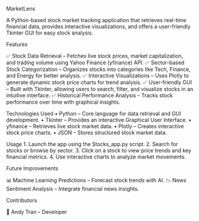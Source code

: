 MarketLens

A Python-based stock market tracking application that retrieves real-time financial data, provides interactive visualizations, and offers a user-friendly Tkinter GUI for easy stock analysis.

Features

✅ Stock Data Retrieval – Fetches live stock prices, market capitalization, and trading volume using Yahoo Finance (yfinance) API.
✅ Sector-based Stock Categorization – Organizes stocks into categories like Tech, Finance, and Energy for better analysis.
✅ Interactive Visualizations – Uses Plotly to generate dynamic stock price charts for trend analysis.
✅ User-friendly GUI – Built with Tkinter, allowing users to search, filter, and visualize stocks in an intuitive interface.
✅ Historical Performance Analysis – Tracks stock performance over time with graphical insights.

Technologies Used
	•	Python – Core language for data retrieval and GUI development.
	•	Tkinter – Provides an interactive Graphical User Interface.
	•	yfinance – Retrieves live stock market data.
	•	Plotly – Creates interactive stock price charts.
	•	JSON – Stores structured stock market data.


Usage
	1.	Launch the app using the Stocks_app.py script.
	2.	Search for stocks or browse by sector.
	3.	Click on a stock to view price trends and key financial metrics.
	4.	Use interactive charts to analyze market movements.

Future Improvements

📊 Machine Learning Predictions – Forecast stock trends with AI.
📉 News Sentiment Analysis – Integrate financial news insights.

Contributors

👤 Andy Tran – Developer
